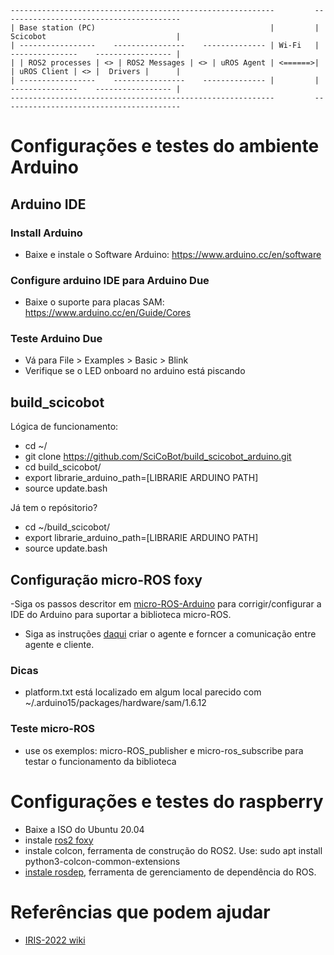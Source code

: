 ```
-----------------------------------------------------------         ----------------------------------------
| Base station (PC)                                       |         | Scicobot                             |
| -----------------    ----------------    -------------- | Wi-Fi   | ---------------    ----------------- |
| | ROS2 processes | <> | ROS2 Messages | <> | uROS Agent | <======>| | uROS Client | <> |  Drivers |      |
| -----------------    ----------------    -------------- |         | ---------------    ----------------- |
-----------------------------------------------------------         ----------------------------------------
```

# Configurações e testes do ambiente Arduino
## Arduino IDE
### Install Arduino
- Baixe e instale o Software Arduino: https://www.arduino.cc/en/software

###  Configure arduino IDE para Arduino Due
- Baixe o suporte para placas SAM: https://www.arduino.cc/en/Guide/Cores

###  Teste Arduino Due
- Vá para File > Examples > Basic > Blink
- Verifique se o LED onboard no arduino está piscando

## build_scicobot

Lógica de funcionamento:
- cd ~/
- git clone https://github.com/SciCoBot/build_scicobot_arduino.git
- cd build_scicobot/
- export librarie_arduino_path=[LIBRARIE ARDUINO PATH]
- source update.bash

Já tem o repósitorio?
- cd ~/build_scicobot/
- export librarie_arduino_path=[LIBRARIE ARDUINO PATH]
- source update.bash

## Configuração micro-ROS foxy
-Siga os passos descritor em [micro-ROS-Arduino](https://github.com/micro-ROS/micro_ros_arduino/tree/foxy) para corrigir/configurar a IDE do Arduino para suportar a biblioteca micro-ROS.
- Siga as instruções [daqui](https://micro.ros.org/docs/tutorials/core/teensy_with_arduino/) criar o agente e forncer a comunicação entre agente e cliente.

### Dicas
- platform.txt está localizado em algum local parecido com ~/.arduino15/packages/hardware/sam/1.6.12

### Teste micro-ROS
- use os exemplos: micro-ROS_publisher e micro-ros_subscribe para testar o funcionamento da biblioteca

# Configurações e testes do raspberry
- Baixe a ISO do Ubuntu 20.04
- instale [ros2 foxy](https://docs.ros.org/en/foxy/Installation/Ubuntu-Install-Debians.html)
- instale colcon, ferramenta de construção do ROS2. Use: sudo apt install python3-colcon-common-extensions
- [instale rosdep](https://docs.ros.org/en/foxy/Installation/Ubuntu-Install-Binary.html#installing-and-initializing-rosdep), ferramenta de gerenciamento de dependência do ROS.

# Referências que podem ajudar
- [IRIS-2022 wiki](https://github.com/IllinoisRoboticsInSpace/IRIS-2022/wiki#welcome-to-the-iris-2022-wiki)
